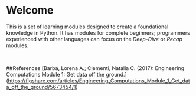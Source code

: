 # Welcome

This is a set of learning modules designed to create a foundational knowledge in Python.
It has modules for complete beginners; programmers experienced with other languages can focus on the _Deep-Dive_ or
_Recap_ modules.

<br/>

##References
[Barba, Lorena A.; Clementi, Natalia C. (2017): Engineering Computations Module 1: Get data off the ground.] (https://figshare.com/articles/Engineering_Computations_Module_1_Get_data_off_the_ground/5673454/1)
